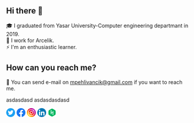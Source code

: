 ## Hi there 👋
🎓 I graduated from Yasar University-Computer engineering departmant in 2019.<br>
🏢 I work for Arcelik.<br>
⚡ I'm an enthusiastic learner.

## How can you reach me?
📧 You can send e-mail on mpehlivancik@gmail.com if you want to reach me.<br>
<p>asdasdasd&nbsp;asdasdasdasd</p>

[![twitter][1.1]][1]
[![facebook][2.1]][2]
[![instagram][3.1]][3]
[![linkedin][4.1]][4]
[![hackerrank][5.1]][5]

[1.1]: ./icons/twitter.png
[2.1]: ./icons/facebook.png
[3.1]: ./icons/instagram.png
[4.1]: ./icons/linkedin.png
[5.1]: ./icons/hackerrank.png

[1]: http://www.twitter.com/mertpehlivancik
[2]: https://www.facebook.com/mpehlivancik
[3]: https://www.instagram.com/mertpehlivancik
[4]: https://www.linkedin.com/in/mertpehlivancik
[5]: https://www.hackerrank.com/mertpehlivancik

<!--
**MertPehlivancik/MertPehlivancik** is a ✨ _special_ ✨ repository because its `README.md` (this file) appears on your GitHub profile.

Here are some ideas to get you started:

- 🔭 I’m currently working on ...
- 🌱 I’m currently learning ...
- 👯 I’m looking to collaborate on ...
- 🤔 I’m looking for help with ...
- 💬 Ask me about ...
- 📫 How to reach me: ...
- 😄 Pronouns: ...
- ⚡ Fun fact: ...
-->
